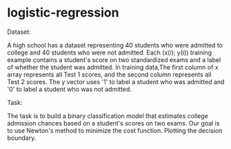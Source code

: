 # logistic-regression

Dataset:

A high school has a dataset representing 40 students who were admitted to college and 40 students who were not admitted. Each (x(i); y(i)) training example contains a student's score on two standardized exams and a label of whether the student was admitted. 
In training data,The first column of  x array represents all Test 1 scores, and the second column represents all Test 2 scores.
The y vector uses '1' to label a student who was admitted and '0' to label a student who was not admitted.

Task:

The task is to build a binary classification model that estimates college admission chances based on a student's scores on two exams.
Our goal is to use Newton's method to minimize the cost function. Plotting the decision boundary.
